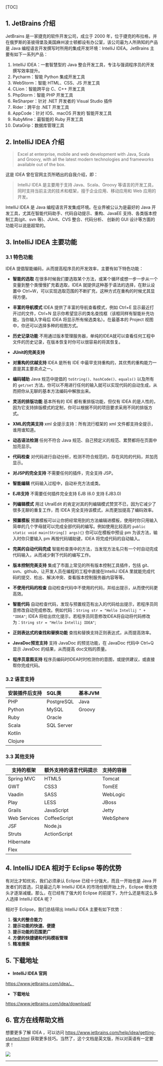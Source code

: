 [TOC]

## 1. JetBrains 介绍

JetBrains 是一家捷克的软件开发公司，成立于 2000 年，位于捷克的布拉格，并在俄罗斯的圣彼得堡及美国麻州波士顿都设有办公室，该公司最为人所熟知的产品是 Java 编程语言开发撰写时所用的集成开发环境：IntelliJ IDEA。JetBrains 主要有如下一系列产品：

1. IntelliJ IDEA：一套智慧型的 Java 整合开发工具，专注与强调程序员的开发撰写效率提升。
2. Pycharm：智能 Python 集成开发工具
3. WebStorm：智能 HTML、CSS、JS 开发工具
4. CLion：智能跨平台 C、C++ 开发工具
5. PhpStorm：智能 PHP 开发工具
6. ReSharper：针对 .NET 开发者的 Visual Studio 插件
7. Rider：跨平台 .NET 开发工具
8. AppCode：针对 IOS、macOS 开发的 智能开发工具
9. RubyMine：最智能的 Ruby 开发工具
10. DataGrip：数据库管理工具

## 2. IntelliJ IDEA 介绍

> Excel at enterprise, mobile and web development with Java, Scala and Groovy, with all the latest modern technologies and frameworks available out of the box.

这是 IDEA 曾在官网主页所晒出的自我介绍，即：

> IntelliJ IDEA 是主要用于支持 Java、Scala、Groovy 等语言的开发工具，同时支持当前主流的技术和框架，擅于企业应用、移动应用和  Web 应用的开发。

IntelliJ IDEA 是 Java 编程语言开发集成环境。在业界被公认为是最好的 Java 开发工具，尤其在智能代码助手、代码自动提示、重构、JavaEE 支持、各类版本控制工具(git、svn 等)、JUnit、CVS 整合、代码分析、 创新的 GUI 设计等方面的功能可以说是超常的。

## 3. IntelliJ IDEA 主要功能

### 3.1 特色功能

IDEA 提倡智能编码，从而提高程序员的开发效率，主要有如下特色功能：

- **智能的选取**
	在很多时候我们要选取某个方法，或某个循环或想一步一步从一个变量到整个类慢慢扩充着选取，IDEA 就提供这种基于语法的选择，在默认设置中 Ctrl+W，可以实现选取范围的不断扩充，这种方式在重构的时候尤其显得方便。
- **丰富的导航模式**
	IDEA 提供了丰富的导航查看模式，例如 Ctrl+E 显示最近打开过的文件，Ctrl+N 显示你希望显示的类名查找框（该框同样有智能补充功能，当你输入字母后 IDEA 将显示所有候选类名）。在最基本的 Project 视图中，你还可以选择多种的视图方式。
- **历史记录功能**
	不用通过版本管理服务器，单纯的IDEA就可以查看任何工程中文件的历史记录，在版本恢复时你可以很容易的将其恢复。
- **JUnit的完美支持**
- **对重构的优越支持**
	IDEA 是所有 IDE 中最早支持重构的，其优秀的重构能力一直是其主要卖点之一。
- **编码辅助**
	Java 规范中提倡的 `toString()、hashCode()、equals()` 以及所有的 `get/set` 方法，你可以不用进行任何的输入就可以实现代码的自动生成，从而把你从无聊的基本方法编码中解放出来。
- **灵活的排版功能**
	基本所有的 IDE 都有重排版功能，但仅有 IDEA 的是人性的，因为它支持排版模式的定制，你可以根据不同的项目要求采用不同的排版方式。
- **XML的完美支持**
	xml 全提示支持：所有流行框架的 xml 文件都支持全提示，谁用谁知道。
- **动态语法检测**
	任何不符合 Java 规范、自己预定义的规范、累赘都将在页面中加亮显示。
- **代码检查**
	对代码进行自动分析，检测不符合规范的，存在风险的代码，并加亮显示。
- **对JSP的完全支持**
	不需要任何的插件，完全支持 JSP。
- **智能编辑**
	代码输入过程中，自动补充方法或类。
- **EJB支持**
	不需要任何插件完全支持 EJB (6.0 支持 EJB3.0)
- **列编辑模式**
	用过 UtralEdit 的肯定对其的列编辑模式赞赏不已，因为它减少了很多无聊的重复工作，而 IDEA 完全支持该模式，从而更加提高了编码效率。

- **预置模板**
	预置模板可以让你把经常用到的方法编辑进模板，使用时你只用输入简单的几个字母就可以完成全部代码的编写。例如使用比较高的 `public static void main(String[] args){}` 你可以在模板中预设 pm 为该方法，输入时你只要输入 pm 再按代码辅助键，IDEA 将完成代码的自动输入。

- **完美的自动代码完成**
	智能检查类中的方法，当发现方法名只有一个时自动完成代码输入，从而减少剩下代码的编写工作。
- **版本控制完美支持**
	集成了市面上常见的所有版本控制工具插件，包括 git、svn、github，让开发人员在编程的工程中直接在IntelliJ IDEA 里就能完成代码的提交、检出、解决冲突、查看版本控制服务器内容等等。
- **不使用代码的检查**
	自动检查代码中不使用的代码，并给出提示，从而使代码更高效。
- **智能代码**
	自动检查代码，发现与预置规范有出入的代码给出提示，若程序员同意修改自动完成修改。例如代码：`String str = "Hello Intellij " + "IDEA"`; IDEA 将给出优化提示，若程序员同意修改IDEA将自动将代码修改为：`String str = "Hello Intellij IDEA"`;
- **正则表达式的查找和替换功能**
	查找和替换支持正则表达式，从而提高效率。
- **JavaDoc预览支持**
	支持 JavaDoc 的预览功能，在 JavaDoc 代码中 Ctrl+Q 显示 JavaDoc 的结果，从而提高 doc文档的质量。
- **程序员意图支持**
	程序员编码时IDEA时时检测你的意图，或提供建议，或直接帮你完成代码。

### 3.2 语言支持

| 安装插件后支持 | SQL类      | 基本JVM |
| :------------- | :--------- | :------ |
| PHP            | PostgreSQL | Java    |
| Python         | MySQL      | Groovy  |
| Ruby           | Oracle     |         |
| Scala          | SQL Server |         |
| Kotlin         |            |         |
| Clojure        |            |         |

### 3.3 其他支持

| 支持的框架   | 额外支持的语言代码提示 | 支持的容器 |
| ------------ | :--------------------- | :--------- |
| Spring MVC   | HTML5                  | Tomcat     |
| GWT          | CSS3                   | TomEE      |
| Vaadin       | SASS                   | WebLogic   |
| Play         | LESS                   | JBoss      |
| Grails       | JavaScript             | Jetty      |
| Web Services | CoffeeScript           | WebSphere  |
| JSF          | Node.js                |            |
| Struts       | ActionScript           |            |
| Hibernate    |                        |            |
| Flex         |                        |            |

## 4. IntelliJ IDEA 相对于 Eclipse 等的优势

有对比才知优劣，我们必须承认 Eclipse 已经十分强大，而且一开始也是 Java 开发者们的首选，只是最近几年 IntelliJ IDEA 的市场份额开始上升，Eclipse 增长势头才逐渐减缓。那么，在已经有了强大的 Eclipse 的前提下，为什么还是有这么多人选择 IntelliJ IDEA 呢？

相对于 Eclipse，我们总结得出 IntelliJ IDEA 主要有如下优势：

1. **强大的整合能力**
2. **提示功能的快速、便捷**
3. **提示功能的范围更广**
4. **方便的快捷键和代码模板管理**
5. **精准搜索**

## 5. 下载地址

- **IntelliJ IDEA 官网**

https://www.jetbrains.com/idea/。

- **下载地址**

https://www.jetbrains.com/idea/download/

## 6. 官方在线帮助文档

想要更多了解 IDEA ，可以访问 https://www.jetbrains.com/help/idea/getting-started.html 获取更多技巧。当然了，这个文档是英文版，所以对英语有一定要求！

![](https://gitee.com/cunyu1943/images/raw/master/ImgsUbuntu/20200510234310.png)

---
<link rel="stylesheet" href="https://cdnjs.cloudflare.com/ajax/libs/social-share.js/1.0.16/css/share.min.css">
<center><div class="social-share"></div></center>
<script type="text/javascript" src="https://cdnjs.cloudflare.com/ajax/libs/social-share.js/1.0.16/js/social-share.min.js"></script>